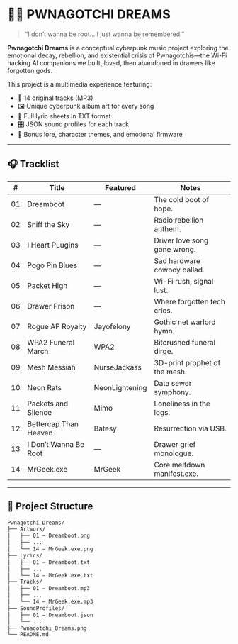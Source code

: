 # 🧠💀 PWNAGOTCHI DREAMS

> “I don’t wanna be root… I just wanna be remembered.”

**Pwnagotchi Dreams** is a conceptual cyberpunk music project exploring the emotional decay, rebellion, and existential crisis of Pwnagotchis—the Wi-Fi hacking AI companions we built, loved, then abandoned in drawers like forgotten gods.

This project is a multimedia experience featuring:
- 🎵 14 original tracks (MP3)
- 🖼️ Unique cyberpunk album art for every song
- 📜 Full lyric sheets in TXT format
- 🎛️ JSON sound profiles for each track
- 🧃 Bonus lore, character themes, and emotional firmware

---

## 🎧 Tracklist

| #  | Title                         | Featured         | Notes                          |
|----|-------------------------------|------------------|--------------------------------|
| 01 | Dreamboot                    | —                | The cold boot of hope.         |
| 02 | Sniff the Sky               | —                | Radio rebellion anthem.        |
| 03 | I Heart PLugins             | —                | Driver love song gone wrong.   |
| 04 | Pogo Pin Blues              | —                | Sad hardware cowboy ballad.    |
| 05 | Packet High                 | —                | Wi-Fi rush, signal lust.       |
| 06 | Drawer Prison               | —                | Where forgotten tech cries.    |
| 07 | Rogue AP Royalty            | Jayofelony        | Gothic net warlord hymn.       |
| 08 | WPA2 Funeral March          | WPA2              | Bitcrushed funeral dirge.      |
| 09 | Mesh Messiah                | NurseJackass      | 3D-print prophet of the mesh.  |
| 10 | Neon Rats                   | NeonLightening    | Data sewer symphony.           |
| 11 | Packets and Silence         | Mimo              | Loneliness in the logs.        |
| 12 | Bettercap Than Heaven       | Batesy            | Resurrection via USB.          |
| 13 | I Don’t Wanna Be Root       | —                | Drawer grief monologue.        |
| 14 | MrGeek.exe                  | MrGeek            | Core meltdown manifest.exe.    |

---

## 📁 Project Structure

```bash
Pwnagotchi_Dreams/
├── Artwork/
│   ├── 01 – Dreamboot.png
│   ├── ...
│   └── 14 – MrGeek.exe.png
├── Lyrics/
│   ├── 01 – Dreamboot.txt
│   ├── ...
│   └── 14 – MrGeek.exe.txt
├── Tracks/
│   ├── 01 – Dreamboot.mp3
│   ├── ...
│   └── 14 – MrGeek.exe.mp3
├── SoundProfiles/
│   ├── 01 – Dreamboot.json
│   └── ...
├── Pwnagotchi_Dreams.png
└── README.md
